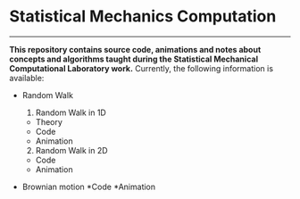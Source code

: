 # Statistical Mechanics Computation
---

**This repository contains source code, animations and notes about concepts and algorithms taught during the Statistical Mechanical Computational Laboratory work.**
Currently, the following information is available:
- Random Walk
  1. Random Walk in 1D
    * Theory
    * Code
    * Animation
  2. Random Walk in 2D
    * Code
    * Animation
    
- Brownian motion
  *Code
  *Animation
